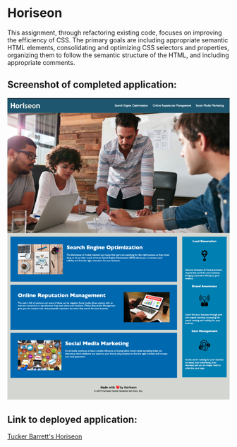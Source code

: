 # Horiseon

This assignment, through refactoring existing code, focuses on improving the efficiency of CSS. The primary goals are including appropriate semantic HTML elements, consolidating and optimizing CSS selectors and properties, organizing them to follow the semantic structure of the HTML, and including appropriate comments. 

## Screenshot of completed application:
![Screenshot of Tucker's completed Horiseon](images/finished-horiseon.png "Tucker's completed Horiseon")

## Link to deployed application:
[Tucker Barrett's Horiseon](http://grinninbarrett.github.io/Horiseon "Tucker's completed week 1 homework")